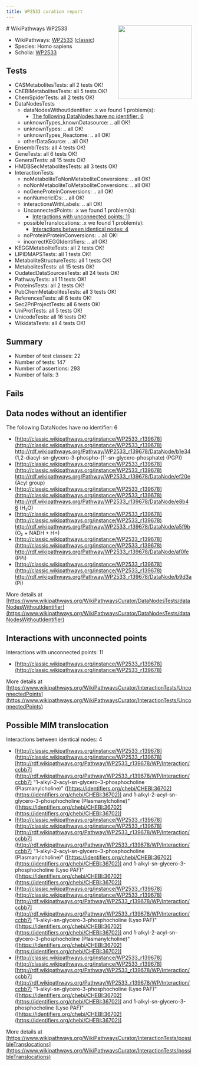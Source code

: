 ```yaml
---
title: WP2533 curation report
---
```


<img style="float: right; width: 200px" src="https://upload.wikimedia.org/wikipedia/commons/thumb/8/83/Wplogo_with_text_500.png/640px-Wplogo_with_text_500.png" />
# WikiPathways WP2533

* WikiPathways: [WP2533](https://wikipathways.org/pathways/WP2533) ([classic](https://classic.wikipathways.org/instance/WP2533))
* Species: Homo sapiens
* Scholia: [WP2533](https://scholia.toolforge.org/wikipathways/WP2533)
## Tests
* CASMetabolitesTests: all 2 tests OK!
* ChEBIMetabolitesTests: all 5 tests OK!
* ChemSpiderTests: all 2 tests OK!
* DataNodesTests
    * dataNodesWithoutIdentifier: .x we found 1 problem(s):
        * [The following DataNodes have no identifier: 6](#d2d32fa5)
    * unknownTypes_knownDatasource: .. all OK!
    * unknownTypes: .. all OK!
    * unknownTypes_Reactome: .. all OK!
    * otherDataSource: .. all OK!
* EnsemblTests: all 4 tests OK!
* GeneTests: all 6 tests OK!
* GeneralTests: all 15 tests OK!
* HMDBSecMetabolitesTests: all 3 tests OK!
* InteractionTests
    * noMetaboliteToNonMetaboliteConversions: .. all OK!
    * noNonMetaboliteToMetaboliteConversions: .. all OK!
    * noGeneProteinConversions: .. all OK!
    * nonNumericIDs: .. all OK!
    * interactionsWithLabels: .. all OK!
    * UnconnectedPoints: .x we found 1 problem(s):
        * [Interactions with unconnected points: 11](#7f1d4078)
    * possibleTranslocations: .x we found 1 problem(s):
        * [Interactions between identical nodes: 4](#1c118209)
    * noProteinProteinConversions: .. all OK!
    * incorrectKEGGIdentifiers: .. all OK!
* KEGGMetaboliteTests: all 2 tests OK!
* LIPIDMAPSTests: all 1 tests OK!
* MetaboliteStructureTests: all 1 tests OK!
* MetabolitesTests: all 15 tests OK!
* OudatedDataSourcesTests: all 24 tests OK!
* PathwayTests: all 11 tests OK!
* ProteinsTests: all 2 tests OK!
* PubChemMetabolitesTests: all 3 tests OK!
* ReferencesTests: all 6 tests OK!
* Sec2PriProjectTests: all 6 tests OK!
* UniProtTests: all 5 tests OK!
* UnicodeTests: all 16 tests OK!
* WikidataTests: all 4 tests OK!


## Summary

* Number of test classes: 22
* Number of tests: 147
* Number of assertions: 293
* Number of fails: 3

## Fails

<a name="d2d32fa5" />

## Data nodes without an identifier

The following DataNodes have no identifier: 6

* [http://classic.wikipathways.org/instance/WP2533_r139678](http://classic.wikipathways.org/instance/WP2533_r139678) http://rdf.wikipathways.org/Pathway/WP2533_r139678/DataNode/b1e34 (1,2-diacyl-sn-glycero-3-phospho-(1'-sn-glycero-phosphate)
(PGP))
* [http://classic.wikipathways.org/instance/WP2533_r139678](http://classic.wikipathways.org/instance/WP2533_r139678) http://rdf.wikipathways.org/Pathway/WP2533_r139678/DataNode/ef20e (Acyl group)
* [http://classic.wikipathways.org/instance/WP2533_r139678](http://classic.wikipathways.org/instance/WP2533_r139678) http://rdf.wikipathways.org/Pathway/WP2533_r139678/DataNode/e8b46 (H₂O)
* [http://classic.wikipathways.org/instance/WP2533_r139678](http://classic.wikipathways.org/instance/WP2533_r139678) http://rdf.wikipathways.org/Pathway/WP2533_r139678/DataNode/a5f9b (O₂ + NADH + H+)
* [http://classic.wikipathways.org/instance/WP2533_r139678](http://classic.wikipathways.org/instance/WP2533_r139678) http://rdf.wikipathways.org/Pathway/WP2533_r139678/DataNode/af0fe (PPi)
* [http://classic.wikipathways.org/instance/WP2533_r139678](http://classic.wikipathways.org/instance/WP2533_r139678) http://rdf.wikipathways.org/Pathway/WP2533_r139678/DataNode/b9d3a (Pi)


More details at [https://www.wikipathways.org/WikiPathwaysCurator/DataNodesTests/dataNodesWithoutIdentifier](https://www.wikipathways.org/WikiPathwaysCurator/DataNodesTests/dataNodesWithoutIdentifier)

<a name="7f1d4078" />

## Interactions with unconnected points

Interactions with unconnected points: 11

* [http://classic.wikipathways.org/instance/WP2533_r139678](http://classic.wikipathways.org/instance/WP2533_r139678)


More details at [https://www.wikipathways.org/WikiPathwaysCurator/InteractionTests/UnconnectedPoints](https://www.wikipathways.org/WikiPathwaysCurator/InteractionTests/UnconnectedPoints)

<a name="1c118209" />

## Possible MIM translocation

Interactions between identical nodes: 4

* [http://classic.wikipathways.org/instance/WP2533_r139678](http://classic.wikipathways.org/instance/WP2533_r139678) [http://rdf.wikipathways.org/Pathway/WP2533_r139678/WP/Interaction/ccbb7](http://rdf.wikipathways.org/Pathway/WP2533_r139678/WP/Interaction/ccbb7) "1-alkyl-2-acyl-sn-glycero-3-phosphocholine (Plasmanylcholine)" ([https://identifiers.org/chebi/CHEBI:36702](https://identifiers.org/chebi/CHEBI:36702)) and 
1-alkyl-2-acyl-sn-glycero-3-phosphocholine (Plasmanylcholine)" ([https://identifiers.org/chebi/CHEBI:36702](https://identifiers.org/chebi/CHEBI:36702))
* [http://classic.wikipathways.org/instance/WP2533_r139678](http://classic.wikipathways.org/instance/WP2533_r139678) [http://rdf.wikipathways.org/Pathway/WP2533_r139678/WP/Interaction/ccbb7](http://rdf.wikipathways.org/Pathway/WP2533_r139678/WP/Interaction/ccbb7) "1-alkyl-2-acyl-sn-glycero-3-phosphocholine (Plasmanylcholine)" ([https://identifiers.org/chebi/CHEBI:36702](https://identifiers.org/chebi/CHEBI:36702)) and 
1-alkyl-sn-glycero-3-phosphocholine (Lyso PAF)" ([https://identifiers.org/chebi/CHEBI:36702](https://identifiers.org/chebi/CHEBI:36702))
* [http://classic.wikipathways.org/instance/WP2533_r139678](http://classic.wikipathways.org/instance/WP2533_r139678) [http://rdf.wikipathways.org/Pathway/WP2533_r139678/WP/Interaction/ccbb7](http://rdf.wikipathways.org/Pathway/WP2533_r139678/WP/Interaction/ccbb7) "1-alkyl-sn-glycero-3-phosphocholine (Lyso PAF)" ([https://identifiers.org/chebi/CHEBI:36702](https://identifiers.org/chebi/CHEBI:36702)) and 
1-alkyl-2-acyl-sn-glycero-3-phosphocholine (Plasmanylcholine)" ([https://identifiers.org/chebi/CHEBI:36702](https://identifiers.org/chebi/CHEBI:36702))
* [http://classic.wikipathways.org/instance/WP2533_r139678](http://classic.wikipathways.org/instance/WP2533_r139678) [http://rdf.wikipathways.org/Pathway/WP2533_r139678/WP/Interaction/ccbb7](http://rdf.wikipathways.org/Pathway/WP2533_r139678/WP/Interaction/ccbb7) "1-alkyl-sn-glycero-3-phosphocholine (Lyso PAF)" ([https://identifiers.org/chebi/CHEBI:36702](https://identifiers.org/chebi/CHEBI:36702)) and 
1-alkyl-sn-glycero-3-phosphocholine (Lyso PAF)" ([https://identifiers.org/chebi/CHEBI:36702](https://identifiers.org/chebi/CHEBI:36702))


More details at [https://www.wikipathways.org/WikiPathwaysCurator/InteractionTests/possibleTranslocations](https://www.wikipathways.org/WikiPathwaysCurator/InteractionTests/possibleTranslocations)

